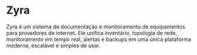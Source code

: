 # Zyra
Zyra é um sistema de documentação e monitoramento de equipamentos para provedores de internet. Ele unifica inventário, topologia de rede, monitoramento em tempo real, alertas e backups em uma única plataforma moderna, escalável e simples de usar.
